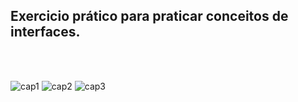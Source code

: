 ## Exercicio prático para praticar conceitos de interfaces.
<br><br>

![cap1](https://github.com/wanderson648/interfaces-csharp/assets/62625309/93d8bde0-2d0c-468b-9f29-ec4b5f2ae462)
![cap2](https://github.com/wanderson648/interfaces-csharp/assets/62625309/8c44d424-9b22-482e-94f6-596c1709b237)
![cap3](https://github.com/wanderson648/interfaces-csharp/assets/62625309/2b62fadf-4099-415e-864b-851733c8ca83)

